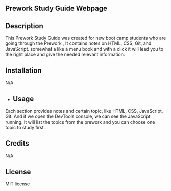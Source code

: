 ## Prework Study Guide Webpage

## Description

This Prework Study Guide was created for new boot camp students who are going through the Prework , It contains notes on HTML, CSS, Git, and JavaScript. somewhat a like a menu book and with a click it will lead you to the right  place and give the needed relevant information.


## Installation

 N/A

- ## Usage

 Each section provides notes and certain topic, like HTML, CSS, JavaScript, Git. And if we open the DevTools console, we can see the JavaScript running. It will list the topics from the prework and you can choose one topic to study first. 

## Credits 

 N/A

## License

MIT license


